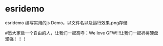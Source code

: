 # esridemo
esridemo
编写实用的js Demo，以文件名以及运行效果.png存储

#愿大家做一个自由的人，让我们一起高呼：We love GFW!!!让我们一起祈祷硬盘坚强！！！
